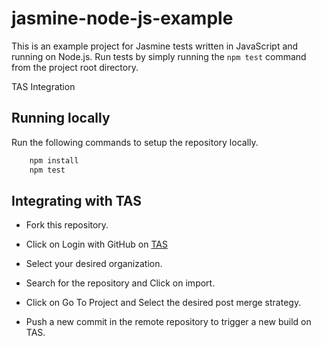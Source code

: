 # jasmine-node-js-example

This is an example project for Jasmine tests written in JavaScript and running on Node.js.
Run tests by simply running the `npm test` command from the project root directory.

TAS Integration

## Running locally

Run the following commands to setup the repository locally.

```bash
    npm install
    npm test
```

## Integrating with TAS

- Fork this repository.

- Click on Login with GitHub on [TAS](https://tas.lambdatest.com/login/)

- Select your desired organization.
  
- Search for the repository and Click on import.
  
- Click on Go To Project and Select the desired post merge strategy.
  
- Push a new commit in the remote repository to trigger a new build on TAS.

